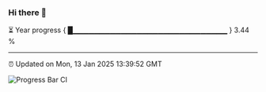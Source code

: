 ### Hi there 👋

⏳ Year progress { █▁▁▁▁▁▁▁▁▁▁▁▁▁▁▁▁▁▁▁▁▁▁▁▁▁▁▁▁▁ } 3.44 %

---

⏰ Updated on Mon, 13 Jan 2025 13:39:52 GMT

![Progress Bar CI](https://github.com/IshwaranRudhara/GIT-ACTION/workflows/Progress%20Bar%20CI/badge.svg)
